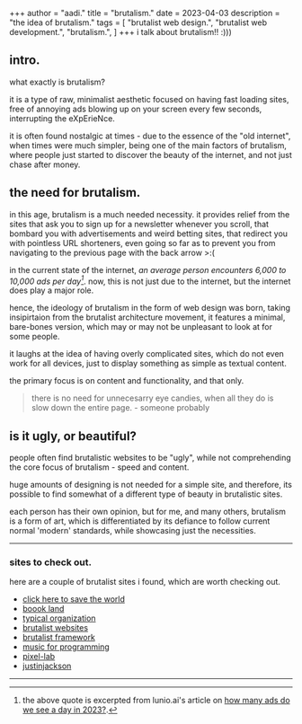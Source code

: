 +++
author = "aadi."
title = "brutalism."
date = 2023-04-03
description = "the idea of brutalism."
tags = [
    "brutalist web design.",
    "brutalist web development.",
    "brutalism.",
]
+++
i talk about brutalism!! :)))
<!-- more -->

## intro.
what exactly is brutalism?

it is a type of raw, minimalist aesthetic focused on having fast loading sites, free of annoying ads blowing up on your screen every few seconds, interrupting the eXpErieNce.

it is often found nostalgic at times - due to the essence of the "old internet", when times were much simpler, being one of the main factors of brutalism, where people just started to discover the beauty of the internet, and not just chase after money.

## the need for brutalism.
in this age, brutalism is a much needed necessity. it provides relief from the sites that ask you to sign up for a newsletter whenever you scroll, that bombard you with advertisements and weird betting sites, that redirect you with pointless URL shorteners, even going so far as to prevent you from navigating to the previous page with the back arrow >:(

in the current state of the internet, <cite>an average person encounters 6,000 to 10,000 ads per day[^0]</cite>. now, this is not just due to the internet, but the internet does play a major role.



hence, the ideology of brutalism in the form of web design was born, taking insipirtaion from the brutalist architecture movement, it features a minimal, bare-bones version, which may or may not be unpleasant to look at for some people. 

it laughs at the idea of having overly complicated sites, which do not even work for all devices, just to display something as simple as textual content. 

the primary focus is on content and functionality, and that only. 

>there is no need for unnecesarry eye candies, when all they do is slow down the entire page. - someone probably

## is it ugly, or beautiful?
people often find brutalistic websites to be "ugly", while not comprehending the core focus of brutalism - speed and content.

huge amounts of designing is not needed for a simple site, and therefore, its possible to find somewhat of a different type of beauty in brutalistic sites. 

each person has their own opinion, but for me, and many others, brutalism is a form of art, which is differentiated by its defiance to follow current normal 'modern' standards, while showcasing just the necessities. 

---

### sites to check out.
here are a couple of brutalist sites i found, which are worth checking out.
* [click here to save the world](https://clickheretosavetheworld.com/)
* [boook land](http://boook.land/)
* [typical organization](https://www.typical-organization.com/)
* [brutalist websites](https://www.brutalistwebsites.com/)
* [brutalist framework](http://brutalistframework.com/)
* [music for programming](https://musicforprogramming.net/latest/)
* [pixel-lab](https://web.archive.org/web/20180624113107/http://morgane.com/pixel-lab)
* [justinjackson](https://justinjackson.ca/words.html)



---
[^0]: the above quote is excerpted from lunio.ai's article on [how many ads do we see a day in 2023?](https://lunio.ai/blog/strategy/how-many-ads-do-we-see-a-day/).

